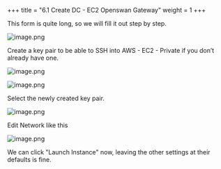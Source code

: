 +++
title = "6.1 Create DC - EC2 Openswan Gateway"
weight = 1
+++


This form is quite long, so we will fill it out step by step.


![image.png](/images/004-iv-setup-vpc-dc-resources/006-6-ec2-dc-ec2-openswan-gateway/20-713138-image.png)


Create a key pair to be able to SSH into AWS - EC2 - Private if you don’t already have one.


![image.png](/images/004-iv-setup-vpc-dc-resources/006-6-ec2-dc-ec2-openswan-gateway/20-572942-image.png)


![image.png](/images/004-iv-setup-vpc-dc-resources/006-6-ec2-dc-ec2-openswan-gateway/20-903974-image.png)


Select the newly created key pair.


![image.png](/images/004-iv-setup-vpc-dc-resources/006-6-ec2-dc-ec2-openswan-gateway/20-157958-image.png)


Edit Network like this


![image.png](/images/004-iv-setup-vpc-dc-resources/006-6-ec2-dc-ec2-openswan-gateway/20-206810-image.png)


We can click "Launch Instance" now, leaving the other settings at their defaults is fine.


